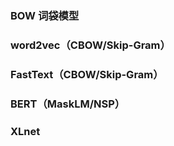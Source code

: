 ### BOW 词袋模型

### word2vec（CBOW/Skip-Gram）

### FastText（CBOW/Skip-Gram）

### BERT（MaskLM/NSP）

### XLnet
